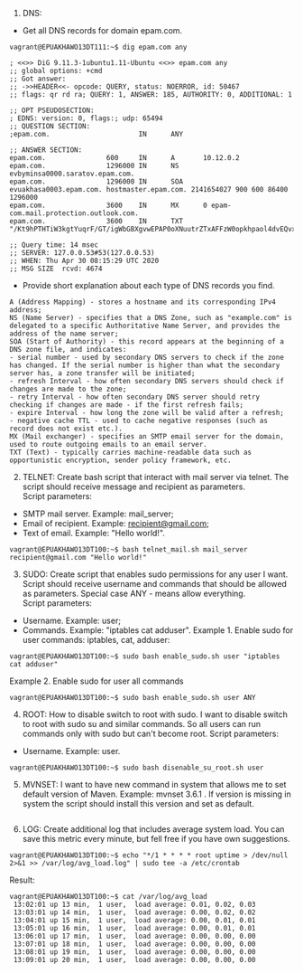 1) DNS:
- Get all DNS records for domain epam.com. 
```
vagrant@EPUAKHAWO13DT111:~$ dig epam.com any

; <<>> DiG 9.11.3-1ubuntu1.11-Ubuntu <<>> epam.com any
;; global options: +cmd
;; Got answer:
;; ->>HEADER<<- opcode: QUERY, status: NOERROR, id: 50467
;; flags: qr rd ra; QUERY: 1, ANSWER: 185, AUTHORITY: 0, ADDITIONAL: 1

;; OPT PSEUDOSECTION:
; EDNS: version: 0, flags:; udp: 65494
;; QUESTION SECTION:
;epam.com.                      IN      ANY

;; ANSWER SECTION:
epam.com.               600     IN      A       10.12.0.2
epam.com.               1296000 IN      NS      evbyminsa0000.saratov.epam.com.
epam.com.               1296000 IN      SOA     evuakhasa0003.epam.com. hostmaster.epam.com. 2141654027 900 600 86400 1296000
epam.com.               3600    IN      MX      0 epam-com.mail.protection.outlook.com.
epam.com.               3600    IN      TXT     "/Kt9hPTHTiW3kgtYuqrF/GT/igWbGBXgvwEPAP0oXNuutrZTxAFFzW0opkhpaol4dvEQvxuPY46tQVFte5zFhQ=="

;; Query time: 14 msec
;; SERVER: 127.0.0.53#53(127.0.0.53)
;; WHEN: Thu Apr 30 08:15:29 UTC 2020
;; MSG SIZE  rcvd: 4674
```
- Provide short explanation about each type of DNS records you find.
```
A (Address Mapping) - stores a hostname and its corresponding IPv4 address;
NS (Name Server) - specifies that a DNS Zone, such as "example.com" is delegated to a specific Authoritative Name Server, and provides the address of the name server;
SOA (Start of Authority) - this record appears at the beginning of a DNS zone file, and indicates:
- serial number - used by secondary DNS servers to check if the zone has changed. If the serial number is higher than what the secondary server has, a zone transfer will be initiated;
- refresh Interval - how often secondary DNS servers should check if changes are made to the zone;
- retry Interval - how often secondary DNS server should retry checking if changes are made - if the first refresh fails;
- expire Interval - how long the zone will be valid after a refresh;
- negative cache TTL - used to cache negative responses (such as record does not exist etc.).
MX (Mail exchanger) - specifies an SMTP email server for the domain, used to route outgoing emails to an email server.
TXT (Text) - typically carries machine-readable data such as opportunistic encryption, sender policy framework, etc.
```
2) TELNET: 
Create bash script that interact with mail server via telnet. The script should receive message and recipient as parameters. <br>
Script parameters:
- SMTP mail server. Example: mail_server;
- Email of recipient. Example: recipient@gmail.com;
- Text of email. Example: "Hello world!".
```
vagrant@EPUAKHAWO13DT100:~$ bash telnet_mail.sh mail_server recipient@gmail.com "Hello world!"
```
3) SUDO: Create script that enables sudo permissions for any user I want. Script should receive username and commands that should be allowed as parameters. Special case ANY - means allow everything. <br>
Script parameters:
- Username. Example: user;
- Commands. Example: "iptables cat adduser".
Example 1. Enable sudo for user commands: iptables, cat, adduser:
```
vagrant@EPUAKHAWO13DT100:~$ sudo bash enable_sudo.sh user "iptables cat adduser"
```
Example 2. Enable sudo for user all commands
```
vagrant@EPUAKHAWO13DT100:~$ sudo bash enable_sudo.sh user ANY
```
4) ROOT: How to disable switch to root with sudo. I want to disable switch to root with sudo su and similar commands. So all users can run commands only with sudo but can't become root.
Script parameters:
- Username. Example: user.
```
vagrant@EPUAKHAWO13DT100:~$ sudo bash disenable_su_root.sh user
```
5) MVNSET: I want to have new command in system that allows me to set default version of Maven. Example: mvnset 3.6.1 . If version is missing in system the script should install this version and set as default.
```

```
6) LOG: Create additional log that includes average system load. You can save this metric every minute, but fell free if you have own suggestions.
```
vagrant@EPUAKHAWO13DT100:~$ echo "*/1 * * * * root uptime > /dev/null 2>&1 >> /var/log/avg_load.log" | sudo tee -a /etc/crontab
```
Result:
```
vagrant@EPUAKHAWO13DT100:~$ cat /var/log/avg_load
 13:02:01 up 13 min,  1 user,  load average: 0.01, 0.02, 0.03
 13:03:01 up 14 min,  1 user,  load average: 0.00, 0.02, 0.02
 13:04:01 up 15 min,  1 user,  load average: 0.00, 0.01, 0.01
 13:05:01 up 16 min,  1 user,  load average: 0.00, 0.01, 0.01
 13:06:01 up 17 min,  1 user,  load average: 0.00, 0.00, 0.00
 13:07:01 up 18 min,  1 user,  load average: 0.00, 0.00, 0.00
 13:08:01 up 19 min,  1 user,  load average: 0.00, 0.00, 0.00
 13:09:01 up 20 min,  1 user,  load average: 0.00, 0.00, 0.00
```

